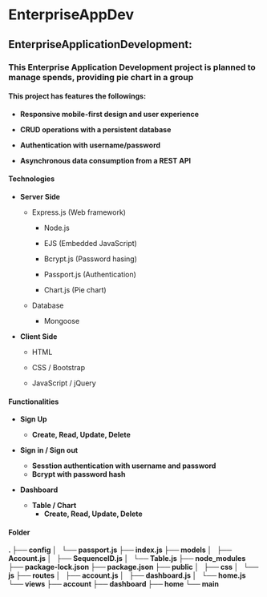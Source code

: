 # EnterpriseAppDev

## EnterpriseApplicationDevelopment:

### This Enterprise Application Development project is planned to manage spends, providing pie chart in a group

#### This project has features the followings:

  - <b>Responsive mobile-first design and user experience</b>
  
  - <b>CRUD operations with a persistent database</b>
  
  - <b>Authentication with username/password</b>
  
  - <b>Asynchronous data consumption from a REST API</b>
  
#### Technologies

  - <b>Server Side</b>
  
    - Express.js (Web framework)

      - Node.js
    
      - EJS (Embedded JavaScript)
      
      - Bcrypt.js (Password hasing)
      
      - Passport.js (Authentication)
      
      - Chart.js (Pie chart)
      
    - Database
    
      - Mongoose
    
  - <b>Client Side</b>
  
    - HTML
  
    - CSS / Bootstrap
   
    - JavaScript / jQuery
    
    
#### Functionalities

  - <b>Sign Up<b>
    - Create, Read, Update, Delete
  
  - <b>Sign in / Sign out</b>
    - Sesstion authentication with username and password
    - Bcrypt with password hash
    
  - <b>Dashboard</b>
    - <b>Table / Chart</b>
      - Create, Read, Update, Delete 
      
  
#### Folder

.
├── config
│   └── passport.js
├── index.js
├── models
│   ├── Account.js
│   ├── SequenceID.js
│   └── Table.js
├── node_modules
├── package-lock.json
├── package.json
├── public
│   ├── css
│   └── js
├── routes
│   ├── account.js
│   ├── dashboard.js
│   └── home.js
└── views
    ├── account
    ├── dashboard
    ├── home
    └── main

